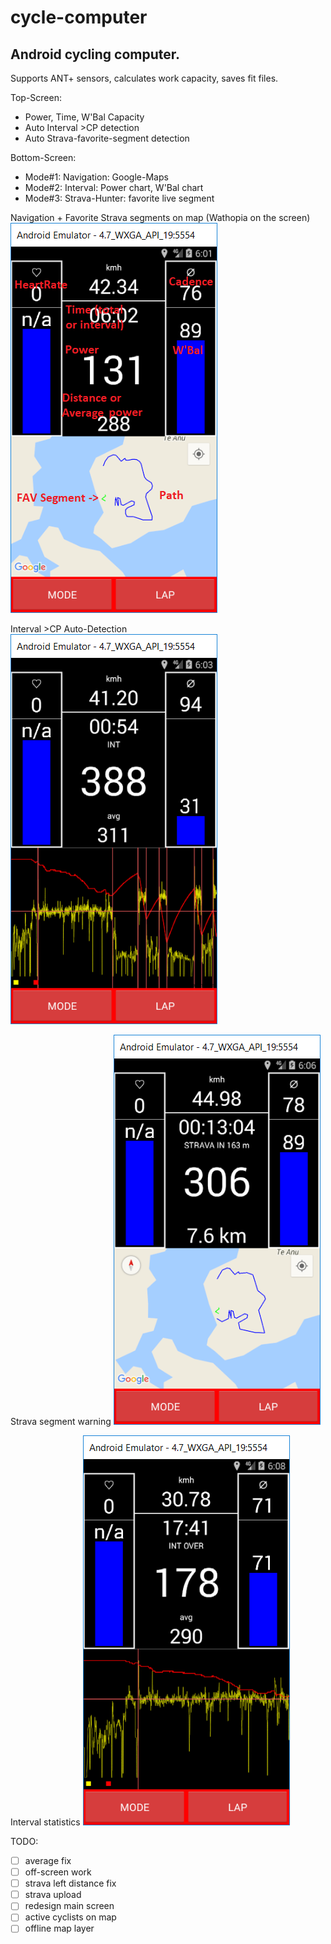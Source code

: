 # cycle-computer
## Android cycling computer.

Supports ANT+ sensors, calculates work capacity, saves fit files.

Top-Screen:
  - Power, Time, W'Bal Capacity
  - Auto Interval >CP detection
  - Auto Strava-favorite-segment detection

Bottom-Screen:
  - Mode#1: Navigation: Google-Maps
  - Mode#2: Interval: Power chart, W'Bal chart
  - Mode#3: Strava-Hunter: favorite live segment

Navigation + Favorite Strava segments on map (Wathopia on the screen)
![Screenshot taken 2017.08.31](https://raw.githubusercontent.com/inv2004/cycle-computer/master/img/screen1.png)

Interval >CP Auto-Detection
![Screenshot taken 2017.08.31](https://raw.githubusercontent.com/inv2004/cycle-computer/master/img/screen2.png)

Strava segment warning
![Screenshot taken 2017.08.31](https://raw.githubusercontent.com/inv2004/cycle-computer/master/img/screen3.png)

Interval statistics
![Screenshot taken 2017.08.31](https://raw.githubusercontent.com/inv2004/cycle-computer/master/img/screen4.png)

TODO:
- [ ] average fix
- [ ] off-screen work
- [ ] strava left distance fix
- [ ] strava upload
- [ ] redesign main screen
- [ ] active cyclists on map
- [ ] offline map layer
